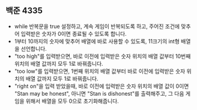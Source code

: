 ## 백준 4335
- while 반복문을 true 설정하고, 계속 게임이 반복되도록 하고, 주어진 조건에 맞추어 입력받은 숫자가 0이면 종료될 수 있도록 합니다.
- 1부터 10까지의 숫자에 맞추어 배열에 바로 사용할 수 있도록, 11크기의 int형 배열을 선언합니다.
- "too high"를 입력받으면, 바로 이전에 입력받은 숫자 위치의 배열 값부터 10번째 위치의 배열 값까지 모두 1로 바꿔줍니다.
- "too low"를 입력받으면, 1번째 위치의 배열 값부터 바로 이전에 입력받은 숫자 위치의 배열 값까지 모두 1로 바꿔줍니다.
- "right on"을 입력 받았을때, 바로 이전에 입력받은 숫자 위치의 배열 값이 0이면 "Stan may be honest", 아니면 "Stan is dishonest"를 출력해주고, 그 다음 게임을 위해서 배열을 모두 0으로 초기화해줍니다.